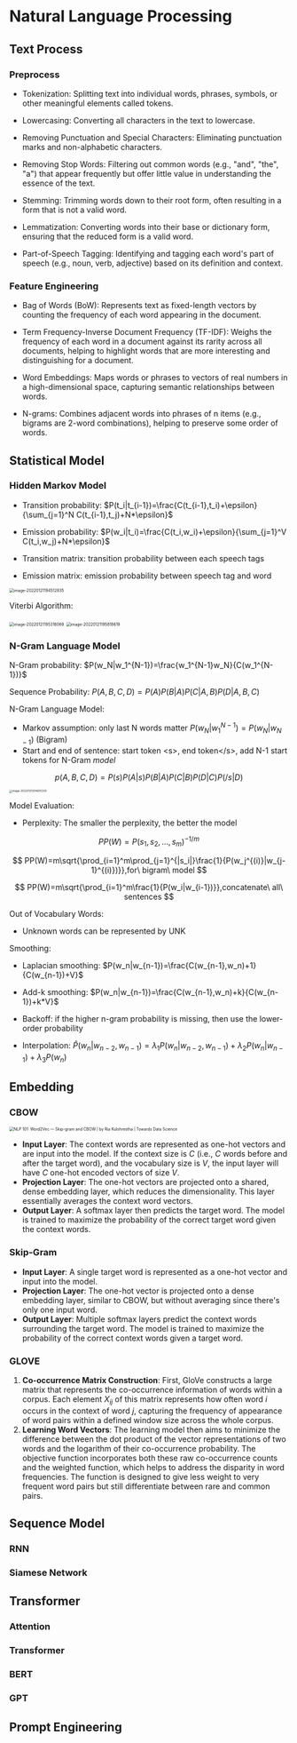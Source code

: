 # Natural Language Processing

## Text Process

### Preprocess

- Tokenization: Splitting text into individual words, phrases, symbols, or other meaningful elements called tokens.

- Lowercasing: Converting all characters in the text to lowercase.

- Removing Punctuation and Special Characters: Eliminating punctuation marks and non-alphabetic characters.

- Removing Stop Words: Filtering out common words (e.g., "and", "the", "a") that appear frequently but offer little value in understanding the essence of the text.

- Stemming: Trimming words down to their root form, often resulting in a form that is not a valid word.

- Lemmatization: Converting words into their base or dictionary form, ensuring that the reduced form is a valid word.
- Part-of-Speech Tagging: Identifying and tagging each word's part of speech (e.g., noun, verb, adjective) based on its definition and context.

### Feature Engineering

- Bag of Words (BoW): Represents text as fixed-length vectors by counting the frequency of each word appearing in the document.

- Term Frequency-Inverse Document Frequency (TF-IDF): Weighs the frequency of each word in a document against its rarity across all documents, helping to highlight words that are more interesting and distinguishing for a document.

- Word Embeddings: Maps words or phrases to vectors of real numbers in a high-dimensional space, capturing semantic relationships between words.

- N-grams: Combines adjacent words into phrases of n items (e.g., bigrams are 2-word combinations), helping to preserve some order of words.

## Statistical Model

### Hidden Markov Model

- Transition probability: $P(t_i|t_{i-1})=\frac{C(t_{i-1},t_i)+\epsilon}{\sum_{j=1}^N C(t_{i-1},t_j)+N*\epsilon}$
- Emission probability: $P(w_i|t_i)=\frac{C(t_i,w_i)+\epsilon}{\sum_{j=1}^V C(t_i,w_j)+N*\epsilon}$

- Transition matrix: transition probability between each speech tags
- Emission matrix: emission probability between speech tag and word

<img src="../../Images/008i3skNgy1gyu0c5s7gaj31c6092wfc.jpg" alt="image-20220121194512835" style="zoom:50%;" />

Viterbi Algorithm:

<img src="../../Images/008i3skNgy1gyu0c83rl1j31ci0ju76k.jpg" alt="image-20220121195316069" style="zoom:50%;" />

<img src="../../Images/008i3skNgy1gyu0cax566j31ac0is75t.jpg" alt="image-20220121195818619" style="zoom:50%;" />

### N-Gram Language Model

N-Gram probability: $P(w_N|w_1^{N-1})=\frac{w_1^{N-1}w_N}{C(w_1^{N-1})}$

Sequence Probability: $P(A,B,C,D)=P(A)P(B|A)P(C|A,B)P(D|A,B,C)$

N-Gram Language Model:

- Markov assumption: only last N words matter $P(w_N|w_1^{N-1})=P(w_N|w_{N-1})$ (Bigram)
- Start and end of sentence: start token \<s>, end token\</s>, add N-1 start tokens for N-Gram $model$

$$
p(A,B,C,D)=P(s)P(A|s)P(B|A)P(C|B)P(D|C)P(/s|D)
$$

<img src="../../Images/008i3skNgy1gyu0cen7olj319q0a0t9w.jpg" alt="image-20220121204605339" style="zoom: 33%;" />

Model Evaluation: 

- Perplexity: The smaller the perplexity, the better the model

$$
PP(W)=P(s_1,s_2,...,s_m)^{-1/m}
$$

$$
PP(W)=m\sqrt{\prod_{i=1}^m\prod_{j=1}^{|s_i|}\frac{1}{P(w_j^{(i)}|w_{j-1}^{(i)})}},for\ bigram\ model
$$

$$
PP(W)=m\sqrt{\prod_{i=1}^m\frac{1}{P(w_i|w_{i-1})}},concatenate\ all\ sentences
$$

Out of Vocabulary Words:

- Unknown words can be represented by UNK

Smoothing:

- Laplacian smoothing: $P(w_n|w_{n-1})=\frac{C(w_{n-1},w_n)+1}{C(w_{n-1})+V}$
- Add-k smoothing: $P(w_n|w_{n-1})=\frac{C(w_{n-1},w_n)+k}{C(w_{n-1})+k*V}$

- Backoff: if the higher n-gram probability is missing, then use the lower-order probability

- Interpolation: $\hat P(w_n|w_{n-2},w_{n-1})=\lambda_1P(w_n|w_{n-2},w_{n-1})+\lambda_2P(w_n|w_{n-1})+\lambda_3P(w_n)$

## Embedding

### CBOW

<img src="../../Images/1*cuOmGT7NevP9oJFJfVpRKA.png" alt="NLP 101: Word2Vec — Skip-gram and CBOW | by Ria Kulshrestha | Towards Data  Science" style="zoom:50%;" />

- **Input Layer**: The context words are represented as one-hot vectors and are input into the model. If the context size is *C* (i.e., *C* words before and after the target word), and the vocabulary size is *V*, the input layer will have *C* one-hot encoded vectors of size *V*.
- **Projection Layer**: The one-hot vectors are projected onto a shared, dense embedding layer, which reduces the dimensionality. This layer essentially averages the context word vectors.
- **Output Layer**: A softmax layer then predicts the target word. The model is trained to maximize the probability of the correct target word given the context words.

### Skip-Gram

- **Input Layer**: A single target word is represented as a one-hot vector and input into the model.
- **Projection Layer**: The one-hot vector is projected onto a dense embedding layer, similar to CBOW, but without averaging since there's only one input word.
- **Output Layer**: Multiple softmax layers predict the context words surrounding the target word. The model is trained to maximize the probability of the correct context words given a target word.

### GLOVE

1. **Co-occurrence Matrix Construction**: First, GloVe constructs a large matrix that represents the co-occurrence information of words within a corpus. Each element $X_{ij}$ of this matrix represents how often word *i* occurs in the context of word *j*, capturing the frequency of appearance of word pairs within a defined window size across the whole corpus.
2. **Learning Word Vectors**: The learning model then aims to minimize the difference between the dot product of the vector representations of two words and the logarithm of their co-occurrence probability. The objective function incorporates both these raw co-occurrence counts and the weighted function, which helps to address the disparity in word frequencies. The function is designed to give less weight to very frequent word pairs but still differentiate between rare and common pairs.

## Sequence Model

### RNN

### Siamese Network

## Transformer

### Attention

### Transformer

### BERT

### GPT

## Prompt Engineering

